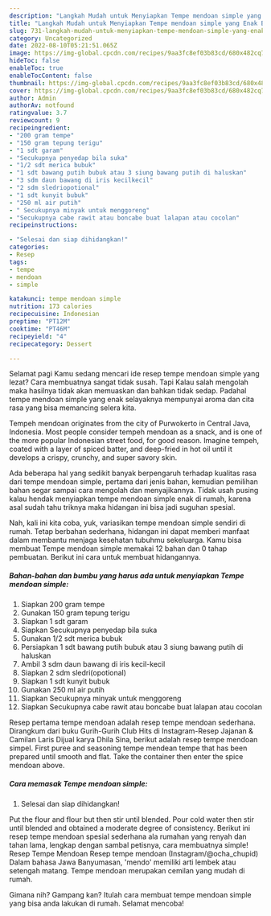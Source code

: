 ```yaml
---
description: "Langkah Mudah untuk Menyiapkan Tempe mendoan simple yang Enak Banget, Buat Buka Puasa Lezat Sekali"
title: "Langkah Mudah untuk Menyiapkan Tempe mendoan simple yang Enak Banget, Buat Buka Puasa Lezat Sekali"
slug: 731-langkah-mudah-untuk-menyiapkan-tempe-mendoan-simple-yang-enak-banget-buat-buka-puasa-lezat-sekali
category: Uncategorized
date: 2022-08-10T05:21:51.065Z
image: https://img-global.cpcdn.com/recipes/9aa3fc8ef03b83cd/680x482cq70/tempe-mendoan-simple-foto-resep-utama.jpg
hideToc: false
enableToc: true
enableTocContent: false
thumbnail: https://img-global.cpcdn.com/recipes/9aa3fc8ef03b83cd/680x482cq70/tempe-mendoan-simple-foto-resep-utama.jpg
cover: https://img-global.cpcdn.com/recipes/9aa3fc8ef03b83cd/680x482cq70/tempe-mendoan-simple-foto-resep-utama.jpg
author: Admin
authorAv: notfound
ratingvalue: 3.7
reviewcount: 9
recipeingredient:
- "200 gram tempe"
- "150 gram tepung terigu"
- "1 sdt garam"
- "Secukupnya penyedap bila suka"
- "1/2 sdt merica bubuk"
- "1 sdt bawang putih bubuk atau 3 siung bawang putih di haluskan"
- "3 sdm daun bawang di iris kecilkecil"
- "2 sdm sledriopotional"
- "1 sdt kunyit bubuk"
- "250 ml air putih"
- " Secukupnya minyak untuk menggoreng"
- "Secukupnya cabe rawit atau boncabe buat lalapan atau cocolan"
recipeinstructions:

- "Selesai dan siap dihidangkan!"
categories:
- Resep
tags:
- tempe
- mendoan
- simple

katakunci: tempe mendoan simple 
nutrition: 173 calories
recipecuisine: Indonesian
preptime: "PT12M"
cooktime: "PT46M"
recipeyield: "4"
recipecategory: Dessert

---
```



Selamat pagi Kamu sedang mencari ide resep tempe mendoan simple yang lezat? Cara membuatnya sangat tidak susah. Tapi Kalau salah mengolah maka hasilnya tidak akan memuaskan dan bahkan tidak sedap. Padahal tempe mendoan simple yang enak selayaknya mempunyai aroma dan cita rasa yang bisa memancing selera kita.


Tempeh mendoan originates from the city of Purwokerto in Central Java, Indonesia. Most people consider tempeh mendoan as a snack, and is one of the more popular Indonesian street food, for good reason. Imagine tempeh, coated with a layer of spiced batter, and deep-fried in hot oil until it develops a crispy, crunchy, and super savory skin.

Ada beberapa hal yang sedikit banyak berpengaruh terhadap kualitas rasa dari tempe mendoan simple, pertama dari jenis bahan, kemudian pemilihan bahan segar sampai cara mengolah dan menyajikannya. Tidak usah pusing kalau hendak menyiapkan tempe mendoan simple enak di rumah, karena asal sudah tahu triknya maka hidangan ini bisa jadi suguhan spesial.


Nah, kali ini kita coba, yuk, variasikan tempe mendoan simple sendiri di rumah. Tetap berbahan sederhana, hidangan ini dapat memberi manfaat dalam membantu menjaga kesehatan tubuhmu sekeluarga. Kamu bisa membuat Tempe mendoan simple memakai 12 bahan dan 0 tahap pembuatan. Berikut ini cara untuk membuat hidangannya.

<!--inarticleads1-->

##### Bahan-bahan dan bumbu yang harus ada untuk menyiapkan Tempe mendoan simple:

1. Siapkan 200 gram tempe
1. Gunakan 150 gram tepung terigu
1. Siapkan 1 sdt garam
1. Siapkan Secukupnya penyedap bila suka
1. Gunakan 1/2 sdt merica bubuk
1. Persiapkan 1 sdt bawang putih bubuk atau 3 siung bawang putih di haluskan
1. Ambil 3 sdm daun bawang di iris kecil-kecil
1. Siapkan 2 sdm sledri(opotional)
1. Siapkan 1 sdt kunyit bubuk
1. Gunakan 250 ml air putih
1. Siapkan  Secukupnya minyak untuk menggoreng
1. Siapkan Secukupnya cabe rawit atau boncabe buat lalapan atau cocolan


Resep pertama tempe mendoan adalah resep tempe mendoan sederhana. Dirangkum dari buku Gurih-Gurih Club Hits di Instagram-Resep Jajanan &amp; Camilan Laris Dijual karya Dhila Sina, berikut adalah resep tempe mendoan simpel. First puree and seasoning tempe mendean tempe that has been prepared until smooth and flat. Take the container then enter the spice mendoan above. 

<!--inarticleads2-->

##### Cara memasak Tempe mendoan simple:


1. Selesai dan siap dihidangkan!

Put the flour and flour but then stir until blended. Pour cold water then stir until blended and obtained a moderate degree of consistency. Berikut ini resep tempe mendoan spesial sederhana ala rumahan yang renyah dan tahan lama, lengkap dengan sambal petisnya, cara membuatnya simple! Resep Tempe Mendoan Resep tempe mendoan (Instagram/@ocha_chupid) Dalam bahasa Jawa Banyumasan, &#39;mendo&#39; memiliki arti lembek atau setengah matang. Tempe mendoan merupakan cemilan yang mudah di rumah. 

Gimana nih? Gampang kan? Itulah cara membuat tempe mendoan simple yang bisa anda lakukan di rumah. Selamat mencoba!
